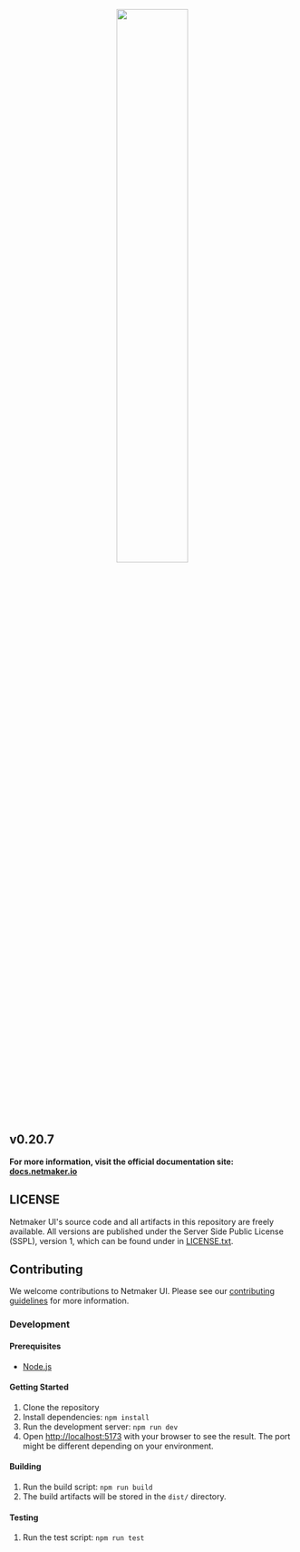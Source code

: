 <p align="center">
  <img style="width:50%;" src="src/assets/logo.png"><break/>
</p>

## v0.20.7

**For more information, visit the official documentation site: [docs.netmaker.io](https://docs.netmaker.io)**


## LICENSE

Netmaker UI's source code and all artifacts in this repository are freely available. All versions are published under the Server Side Public License (SSPL), version 1, which can be found under in [LICENSE.txt](LICENSE.txt).

## Contributing

We welcome contributions to Netmaker UI. Please see our [contributing guidelines](CONTRIBUTING.md) for more information.

### Development

#### Prerequisites

- [Node.js](https://nodejs.org/)

#### Getting Started

1. Clone the repository
2. Install dependencies: `npm install`
3. Run the development server: `npm run dev`
4. Open [http://localhost:5173](http://localhost:5173) with your browser to see the result. The port might be different depending on your environment.

#### Building

1. Run the build script: `npm run build`
2. The build artifacts will be stored in the `dist/` directory.

#### Testing

1. Run the test script: `npm run test`

